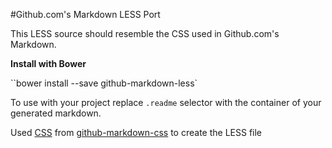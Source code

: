 #Github.com's Markdown LESS Port

This LESS source should resemble the CSS used in Github.com's Markdown.

**Install with Bower**

``bower install --save github-markdown-less`

To use with your project replace `.readme` selector with the container of your generated markdown.

Used [CSS][1] from [github-markdown-css][2] to create the LESS file

[1]: https://github.com/sindresorhus/github-markdown-css/blob/gh-pages/github-markdown.css
[2]: https://github.com/sindresorhus/github-markdown-css
